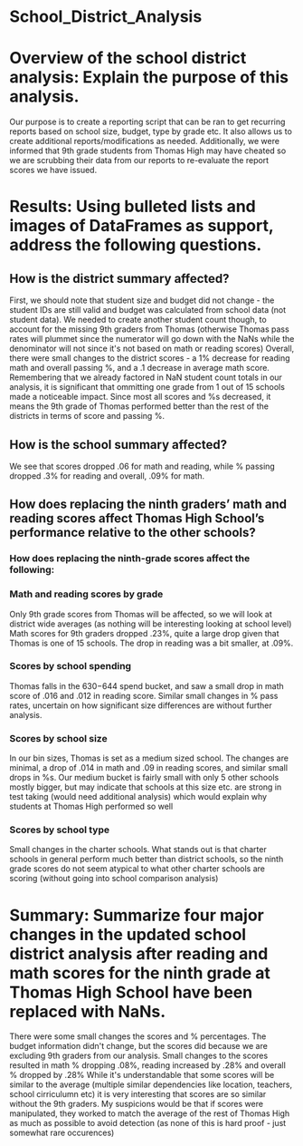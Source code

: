 # School_District_Analysis

# Overview of the school district analysis: Explain the purpose of this analysis.
Our purpose is to create a reporting script that can be ran to get recurring reports based on school size, budget, type by grade etc. It also allows us to create additional reports/modifications as needed. Additionally, we were informed that 9th grade students from Thomas High may have cheated so we are scrubbing their data from our reports to re-evaluate the report scores we have issued.

# Results: Using bulleted lists and images of DataFrames as support, address the following questions.

## How is the district summary affected?
First, we should note that student size and budget did not change - the student IDs are still valid and budget was calculated from school data (not student data). We needed to create another student count though, to account for the missing 9th graders from Thomas (otherwise Thomas pass rates will plummet since the numerator will go down with the NaNs while the denominator will not since it's not based on math or reading scores)
Overall, there were small changes to the district scores - a 1% decrease for reading math and overall passing %, and a .1 decrease in average math score. Remembering that we already factored in NaN student count totals in our analysis, it is significant that ommitting one grade from 1 out of 15 schools made a noticeable impact. Since most all scores and %s decreased, it means the 9th grade of Thomas performed better than the rest of the districts in terms of score and passing %.
## How is the school summary affected?
We see that scores dropped .06 for math and reading, while % passing dropped .3% for reading and overall,  .09% for math.
## How does replacing the ninth graders’ math and reading scores affect Thomas High School’s performance relative to the other schools?
### How does replacing the ninth-grade scores affect the following:
### Math and reading scores by grade
Only 9th grade scores from Thomas will be affected, so we will look at district wide averages (as nothing will be interesting looking at school level) Math scores for 9th graders dropped .23%, quite a large drop given that Thomas is one of 15 schools. The drop in reading was a  bit smaller, at .09%.
### Scores by school spending
Thomas falls in the $630-$644 spend bucket, and saw a small drop in math score of .016 and .012 in reading score. Similar small changes in % pass rates, uncertain on how significant size differences are without further analysis.
### Scores by school size
In our bin sizes, Thomas is set as a medium sized school. The changes are minimal, a drop of .014 in math and .09 in reading scores, and similar small drops in %s. Our medium bucket is fairly small with only 5 other schools mostly bigger, but may indicate that schools at this size etc. are strong in test taking (would need additional analysis) which would explain why students at Thomas High performed so well
### Scores by school type
Small changes in the charter schools. What stands out is that charter schools in general perform much better than district schools, so the ninth grade scores do not seem atypical to what other charter schools are scoring (without going into school comparison analysis)
# Summary: Summarize four major changes in the updated school district analysis after reading and math scores for the ninth grade at Thomas High School have been replaced with NaNs.
There were some small changes the scores and % percentages. The budget information didn't change, but the scores did because we are excluding 9th graders from our analysis. Small changes to the scores resulted in math % dropping .08%, reading increased by .28% and overall % dropped by .28% While it's understandable that some scores will be similar to the average (multiple similar dependencies like location, teachers, school cirriculumn etc) it is very interesting that scores are so similar without the 9th graders. My suspicions would be that if scores were manipulated, they worked to match the average of the rest of Thomas High as much as possible to avoid detection (as none of this is hard proof - just somewhat rare occurences)
